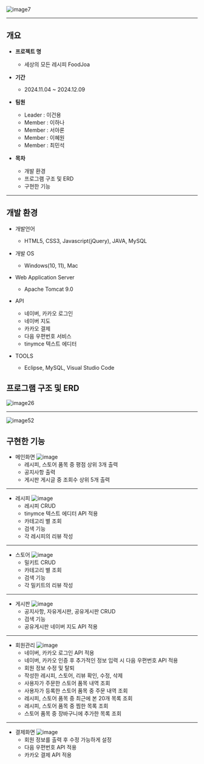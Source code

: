 ![image7](https://github.com/user-attachments/assets/52261490-9e82-48f3-8da4-a958731f041f)

***

## 개요

* **프로젝트 명**
  - 세상의 모든 레시피 FoodJoa
    
* **기간**
  - 2024.11.04 ~ 2024.12.09

* **팀원**
  - Leader : 이건용
  - Member : 이하나
  - Member : 서아론
  - Member : 이혜원
  - Member : 최민석

* **목차**
  - 개발 환경
  - 프로그램 구조 및 ERD
  - 구현한 기능

***

## 개발 환경

* 개발언어
  - HTML5, CSS3, Javascript(jQuery), JAVA, MySQL
  
* 개발 OS
  - Windows(10, 11), Mac

* Web Application Server
  - Apache Tomcat 9.0

* API
  - 네이버, 카카오 로그인
  - 네이버 지도
  - 카카오 결제
  - 다음 우편번호 서비스
  - tinymce 텍스트 에디터

* TOOLS
  - Eclipse, MySQL, Visual Studio Code
 
## 프로그램 구조 및 ERD
![image26](https://github.com/user-attachments/assets/2d8980bb-4cc7-4c53-a1e0-5d5f0b18af60)

---

![image52](https://github.com/user-attachments/assets/10a3ae15-24a7-409f-b4d6-090d545eb073)

## 구현한 기능

* 메인화면
![image](https://github.com/user-attachments/assets/388cca2c-c8e5-4d96-bdb6-e488a029175c)
  - 레시피, 스토어 품목 중 평점 상위 3개 출력
  - 공지사항 출력
  - 게시판 게시글 중 조회수 상위 5개 출력
---

* 레시피
![image](https://github.com/user-attachments/assets/22294854-fad1-42cd-bb55-d371f0f2c92b)
  - 레시피 CRUD
  - tinymce 텍스트 에디터 API 적용
  - 카테고리 별 조회
  - 검색 기능
  - 각 레시피의 리뷰 작성

---
    
* 스토어
![image](https://github.com/user-attachments/assets/716242a5-d8ea-440d-bc58-42696ecf159b)
  - 밀키트 CRUD
  - 카테고리 별 조회
  - 검색 기능
  - 각 밀키트의 리뷰 작성

---

* 게시판
![image](https://github.com/user-attachments/assets/98700e8b-c962-4f2e-b0ca-61ccc0a0188a)
  - 공지사항, 자유게시판, 공유게시판 CRUD
  - 검색 기능
  - 공유게시판 네이버 지도 API 적용

---

* 회원관리
![image](https://github.com/user-attachments/assets/23ba5f94-33ef-4684-b894-545fbf8231f6)
  - 네이버, 카카오 로그인 API 적용
  - 네이버, 카카오 인증 후 추가적인 정보 입력 시 다음 우편번호 API 적용
  - 회원 정보 수정 및 탈퇴
  - 작성한 레시피, 스토어, 리뷰 확인, 수정, 삭제
  - 사용자가 주문한 스토어 품목 내역 조회
  - 사용자가 등록한 스토어 품목 중 주문 내역 조회
  - 레시피, 스토어 품목 중 최근에 본 20개 목록 조회
  - 레시피, 스토어 품목 중 찜한 목록 조회
  - 스토어 품목 중 장바구니에 추가한 목록 조회

---

* 결제화면
![image](https://github.com/user-attachments/assets/2502f19c-9795-43d2-8302-506efb86ebfb)
  - 회원 정보를 출력 후 수정 가능하게 설정
  - 다음 우편번호 API 적용
  - 카카오 결제 API 적용
